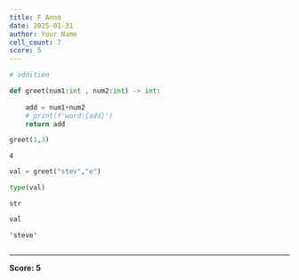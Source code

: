 ```yaml
---
title: F Anno
date: 2025-01-31
author: Your Name
cell_count: 7
score: 5
---
```


```python
# addition
```


```python
def greet(num1:int , num2:int) -> int:
    
    add = num1+num2
    # print(f'word:{add}')
    return add
```


```python
greet(1,3)
```




    4




```python
val = greet("stev","e")
```


```python
type(val)
```




    str




```python
val
```




    'steve'




```python

```


---
**Score: 5**
